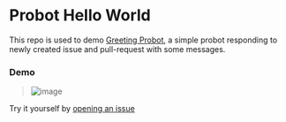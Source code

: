Probot Hello World
==========================

This repo is used to demo [Greeting Probot](https://github.com/settings/apps/greeting-probot), a simple probot responding to newly created issue and pull-request with some messages.

### Demo

> ![image](https://user-images.githubusercontent.com/12410942/37698744-2fcdc5ac-2d1f-11e8-9015-aed5de4fcaff.png)

Try it yourself by [opening an issue](https://github.com/choznerol/probot-hello-world/issues/new)
